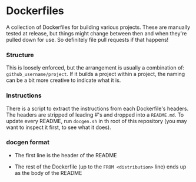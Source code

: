 # Dockerfiles

A collection of Dockerfiles for building various projects. These are manually tested at release, but things might change between then and when they're pulled down for use. So definitely file pull requests if that happens!

### Structure

This is loosely enforced, but the arrangement is usually a combination of: `github_username/project`. If it builds a project within a project, the naming can be a bit more creative to indicate what it is.

### Instructions

There is a script to extract the instructions from each Dockerfile's headers. The headers are stripped of leading \#'s
and dropped into a `README.md`. To update every README, run `docgen.sh` in th root of this repository (you may want
to inspect it first, to see what it does).

### docgen format

* The first line is the header of the README

* The rest of the Dockerfile (up to the `FROM <distribution>` line) ends up as the body of the README
